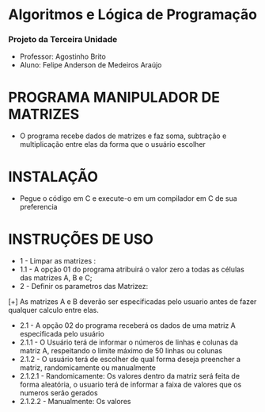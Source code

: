 # Algoritmos e Lógica de Programação
### Projeto da Terceira Unidade
* Professor:  Agostinho Brito
* Aluno:      Felipe Anderson de Medeiros Araújo
# PROGRAMA MANIPULADOR DE MATRIZES
* O programa recebe dados de matrizes e faz soma, subtração e multiplicação entre elas da forma que o usuário escolher
# INSTALAÇÃO
* Pegue o código em C e execute-o em um compilador em C de sua preferencia
# INSTRUÇÕES DE USO
* 1 - Limpar as matrizes :
* 1.1 - A opção 01 do programa atribuirá o valor zero a todas as células das matrizes A, B e C;
* 2 - Definir os parametros das Matrizez:
    
[+] As matrizes A e B deverão ser especificadas pelo usuario antes de fazer qualquer calculo entre elas.
* 2.1 - A opção 02 do programa receberá os dados de uma matriz A especificada pelo usuário
* 2.1.1 - O Usuário terá de informar o números de linhas e colunas da matriz A, respeitando o limite máximo de 50 linhas ou colunas
* 2.1.2 - O usuário terá de escolher de qual forma deseja preencher a matriz, randomicamente ou manualmente
* 2.1.2.1 - Randomicamente:   Os valores dentro da matriz será feita de forma aleatória, o usuario terá de informar a faixa de valores que os numeros serão gerados
* 2.1.2.2 - Manualmente:      Os valores 
